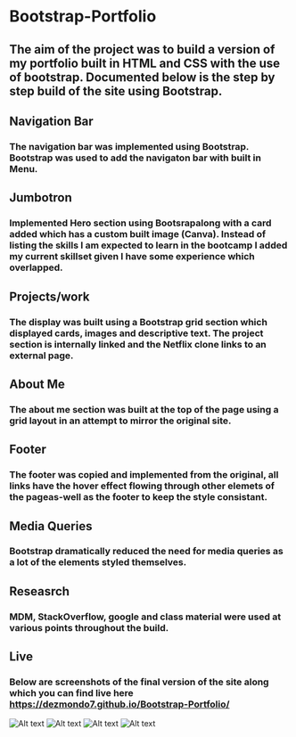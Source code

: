 # Bootstrap-Portfolio

## The aim of the project was to build a version of my portfolio built in HTML and CSS with the use of bootstrap. Documented below is the step by step build of the site using Bootstrap.

## Navigation Bar
### The navigation bar was implemented using Bootstrap. Bootstrap was used to add the navigaton bar with built in Menu.

## Jumbotron

### Implemented Hero section using Bootsrapalong with a card added which has a custom built image (Canva). Instead of listing the skills I am expected to learn in the bootcamp I added my current skillset given I have some experience which overlapped.

## Projects/work 

### The display was built using a Bootstrap grid section which displayed cards, images and descriptive text. The project section is internally linked and the Netflix clone links to an external page. 

## About Me 

### The about me section was built at the top of the page using a grid layout in an attempt to mirror the original site.

## Footer 

### The footer was copied and implemented from the original, all links have the hover effect flowing through other elemets of the pageas-well as the footer to keep the style consistant.

## Media Queries

### Bootstrap dramatically reduced the need for media queries as a lot of the elements styled themselves.

## Reseasrch

### MDM, StackOverflow, google and class material were used at various points throughout the build. 

## Live

### Below are screenshots of the final version of the site along which you can find live here https://dezmondo7.github.io/Bootstrap-Portfolio/

![Alt text](../OneDrive/Desktop/007Portfolio/final-image1.jpg)
![Alt text](../OneDrive/Desktop/007Portfolio/final-image2.jpg)
![Alt text](../OneDrive/Desktop/007Portfolio/final-image3.jpg)
![Alt text](../OneDrive/Desktop/007Portfolio/final-image4.jpg)


